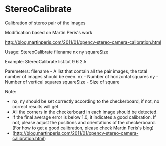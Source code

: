 # StereoCalibrate
Calibration of stereo pair of the images


Modification based on Martin Peris's work

http://blog.martinperis.com/2011/01/opencv-stereo-camera-calibration.html


Usage: 
StereoCalibrate filename nx ny squareSize


Example:
StereoCalibrate list.txt 9 6 2.5


Paremeters:
filename   - A list that contain all the pair images, the total number of images should be even.
nx         - Number of horizontal squares
ny         - Number of vertical squares
squareSize - Size of square


Note:
- nx, ny should be set correctly according to the checkerboard, if not, no correct results will get.
- All the corners in the checkerboard in each image should be detected.
- If the final average error is below 1.0, it indicates a good calibration. If not, please adjust the positions and orientations of the checkerboard. (For how to get a good calibration, please check Martin Peris's blog)
- (http://blog.martinperis.com/2011/01/opencv-stereo-camera-calibration.html)

